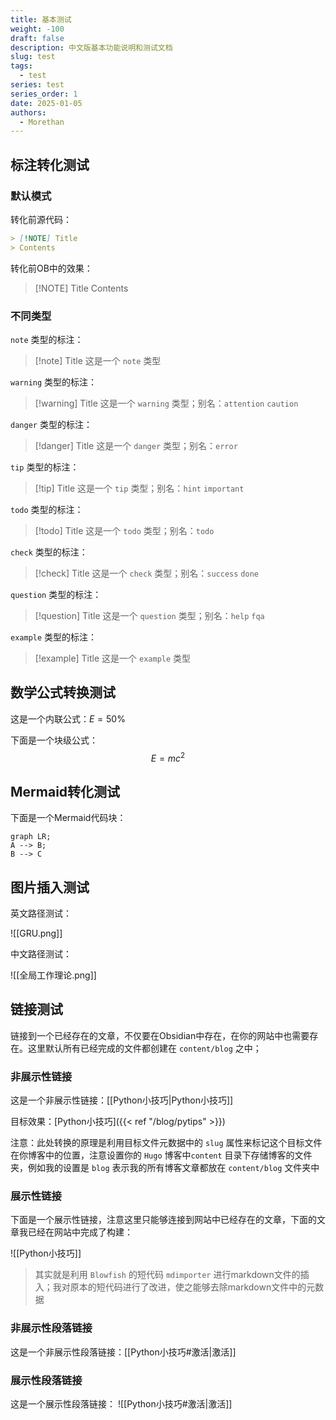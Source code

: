 ```yaml
---
title: 基本测试
weight: -100
draft: false
description: 中文版基本功能说明和测试文档
slug: test
tags:
  - test
series: test
series_order: 1
date: 2025-01-05
authors:
  - Morethan
---
```

## 标注转化测试
### 默认模式

转化前源代码：

```md
> [!NOTE] Title
> Contents
```

转化前OB中的效果：

> [!NOTE] Title
> Contents

### 不同类型

`note` 类型的标注：

> [!note] Title
> 这是一个 `note` 类型

`warning` 类型的标注：

> [!warning] Title
> 这是一个 `warning` 类型；别名：`attention` `caution`

`danger` 类型的标注：

> [!danger] Title
> 这是一个 `danger` 类型；别名：`error`

`tip` 类型的标注：

> [!tip] Title
> 这是一个 `tip` 类型；别名：`hint` `important`

`todo` 类型的标注：

> [!todo] Title
> 这是一个 `todo` 类型；别名：`todo`

`check` 类型的标注：

> [!check] Title
> 这是一个 `check` 类型；别名：`success` `done`

`question` 类型的标注：

> [!question] Title
> 这是一个 `question` 类型；别名：`help` `fqa`

`example` 类型的标注：

> [!example] Title
> 这是一个 `example` 类型

## 数学公式转换测试

这是一个内联公式：$E=50\%$

下面是一个块级公式：
$$
E=mc^2
$$

## Mermaid转化测试

下面是一个Mermaid代码块：
```mermaid
graph LR;
A --> B;
B --> C
```

## 图片插入测试

英文路径测试：

![[GRU.png]]

中文路径测试：

![[全局工作理论.png]]

## 链接测试

链接到一个已经存在的文章，不仅要在Obsidian中存在，在你的网站中也需要存在。这里默认所有已经完成的文件都创建在 `content/blog` 之中；

### 非展示性链接

这是一个非展示性链接：[[Python小技巧|Python小技巧]]

目标效果：[Python小技巧]({{< ref "/blog/pytips" >}})

注意：此处转换的原理是利用目标文件元数据中的 `slug` 属性来标记这个目标文件在你博客中的位置，注意设置你的 `Hugo` 博客中`content` 目录下存储博客的文件夹，例如我的设置是 `blog`
表示我的所有博客文章都放在 `content/blog` 文件夹中

### 展示性链接

下面是一个展示性链接，注意这里只能够连接到网站中已经存在的文章，下面的文章我已经在网站中完成了构建：

![[Python小技巧]]


> 其实就是利用 `Blowfish` 的短代码 `mdimporter` 进行markdown文件的插入；我对原本的短代码进行了改进，使之能够去除markdown文件中的元数据

### 非展示性段落链接

这是一个非展示性段落链接：[[Python小技巧#激活|激活]]

### 展示性段落链接

这是一个展示性段落链接：
![[Python小技巧#激活|激活]]
